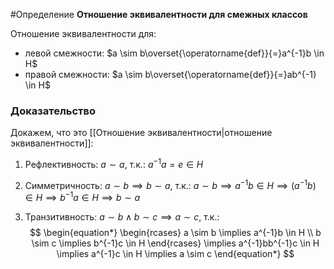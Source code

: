 #Определение 
**Отношение эквивалентности для смежных классов**

Отношение эквивалентности для:
- левой смежности: $a \sim b\overset{\operatorname{def}}{=}a^{-1}b \in H$
- правой смежности: $a \sim b\overset{\operatorname{def}}{=}ab^{-1} \in H$

### Доказательство
Докажем, что это [[Отношение эквивалентности|отношение эквивалентности]]:
1. Рефлективность: $a \sim a$, т.к.:
$a^{-1}a=e \in H$

2. Симметричность: $a \sim b \implies b \sim a$, т.к.:
$a \sim b \implies a^{-1}b \in H \implies (a^{-1}b) \in H \implies b^{-1}a \in H \implies b \sim a$

3. Транзитивность: $a \sim b \wedge b \sim c \implies a \sim c$, т.к.:
$$
\begin{equation*}
\begin{rcases}
a \sim b \implies a^{-1}b \in H \\
b \sim c \implies b^{-1}c \in H
\end{rcases}
\implies a^{-1}bb^{-1}c \in H \implies a^{-1}c \in H \implies a \sim c
\end{equation*}
$$

